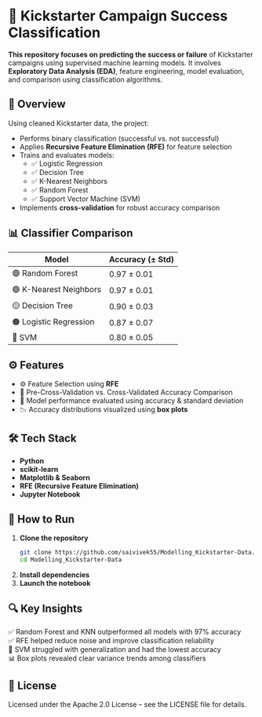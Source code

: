 # 🎯 Kickstarter Campaign Success Classification

**This repository focuses on predicting the success or failure** of Kickstarter campaigns using supervised machine learning models. It involves **Exploratory Data Analysis (EDA)**, feature engineering, model evaluation, and comparison using classification algorithms.

## 📌 Overview
Using cleaned Kickstarter data, the project:

- Performs binary classification (successful vs. not successful)  
- Applies **Recursive Feature Elimination (RFE)** for feature selection  
- Trains and evaluates models:  
  - ✅ Logistic Regression  
  - ✅ Decision Tree  
  - ✅ K-Nearest Neighbors  
  - ✅ Random Forest  
  - ✅ Support Vector Machine (SVM)  
- Implements **cross-validation** for robust accuracy comparison

## 📊 Classifier Comparison
| Model                 | Accuracy (± Std) |
|-----------------------|------------------|
| 🟢 Random Forest       | 0.97 ± 0.01      |
| 🟢 K-Nearest Neighbors | 0.97 ± 0.01      |
| 🟡 Decision Tree       | 0.90 ± 0.03      |
| 🟠 Logistic Regression | 0.87 ± 0.07      |
| 🔴 SVM                 | 0.80 ± 0.05      |


## ⚙️ Features
- ⚙️ Feature Selection using **RFE**  
- 🔁 Pre-Cross-Validation vs. Cross-Validated Accuracy Comparison  
- 📏 Model performance evaluated using accuracy & standard deviation  
- 📉 Accuracy distributions visualized using **box plots**

## 🛠️ Tech Stack
- **Python**  
- **scikit-learn**  
- **Matplotlib & Seaborn**  
- **RFE (Recursive Feature Elimination)**  
- **Jupyter Notebook**

## 🚀 How to Run
1. **Clone the repository**  
   ```bash
   git clone https://github.com/saivivek55/Modelling_Kickstarter-Data.git
   cd Modelling_Kickstarter-Data

2. **Install dependencies**
3. **Launch the notebook**

## 🔍 Key Insights                                                                                                                                                                                                                      
✅ Random Forest and KNN outperformed all models with 97% accuracy                                                                                                                                                                                         
✅ RFE helped reduce noise and improve classification reliability                                                                                                                                                             
🔁 SVM struggled with generalization and had the lowest accuracy                                                                                                                                                              
📊 Box plots revealed clear variance trends among classifiers                                                                                                                                                                                          
                                                
## 📄 License                                                                                                                                                                                                                                                                                                                                                                                       
Licensed under the Apache 2.0 License – see the LICENSE file for details.
